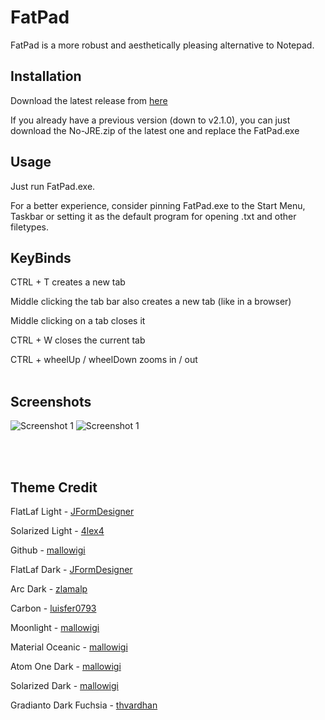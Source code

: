 # FatPad

FatPad is a more robust and aesthetically pleasing alternative to Notepad.

## Installation

Download the latest release from [here](https://github.com/Narumichan/FatPad/releases)

If you already have a previous version (down to v2.1.0), you can just download the No-JRE.zip of the latest one and replace the FatPad.exe 
</br>
## Usage
Just run FatPad.exe.

For a better experience, consider pinning FatPad.exe to the Start Menu, Taskbar or setting it as the default program for opening .txt and other filetypes.
</br>
## KeyBinds

CTRL + T creates a new tab

Middle clicking the tab bar also creates a new tab (like in a browser)

Middle clicking on a tab closes it

CTRL + W closes the current tab

CTRL + wheelUp / wheelDown zooms in / out
</br></br>
## Screenshots

<img src="https://i.imgur.com/2JKHfSS.png" alt="Screenshot 1" />
<img src="https://i.imgur.com/6zSc36Z.png" alt="Screenshot 1" />

</br></br>
## Theme Credit

FlatLaf Light - [JFormDesigner](https://github.com/JFormDesigner/FlatLaf)

Solarized Light - [4lex4](https://github.com/4lex4/intellij-platform-solarized)

Github - [mallowigi](https://github.com/mallowigi/material-theme-ui-lite)

FlatLaf Dark - [JFormDesigner](https://github.com/JFormDesigner/FlatLaf)

Arc Dark - [zlamalp](https://gitlab.com/zlamalp/arc-theme-idea)

Carbon - [luisfer0793](https://github.com/luisfer0793/theme-carbon)

Moonlight - [mallowigi](https://github.com/mallowigi/material-theme-ui-lite)

Material Oceanic - [mallowigi](https://github.com/mallowigi/material-theme-ui-lite)

Atom One Dark - [mallowigi](https://github.com/mallowigi/material-theme-ui-lite)

Solarized Dark - [mallowigi](https://github.com/mallowigi/material-theme-ui-lite)

Gradianto Dark Fuchsia - [thvardhan](https://github.com/thvardhan/Gradianto)
